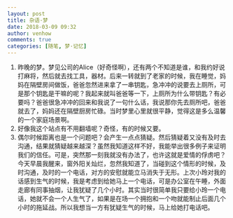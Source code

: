 ```yaml
---
layout: post
title: 杂语·梦
date: 2018-03-09 09:32
author: venhow
comments: true
categories: [随笔, 梦·记忆]
---
```

<ol>
    <li>昨晚的梦。梦见公司的Alice（好奇怪啊），还有两个不知道是谁，和我约好说打麻将，然后就去找工具，器材。后来一转就到了老家的时候，我在睡觉，妈妈在隔壁房间做饭，爸爸忽然进来拿了一串钥匙，急冲冲的说要去上厕所，可是那个钥匙是干嘛的呢？我起来就叫爸爸等一下，上厕所为什么带钥匙？有必要吗？爸爸很急冲冲的回来和我说了一句什么话，我说那你先去厕所吧，爸爸就去了，妈妈还在隔壁厨房忙碌。当时梦里心里就很平静，觉得这是多么温馨的一个家庭场景啊。</li>
    <li>好像我这个站点有不用翻墙呢？奇怪，有的时候又要。</li>
    <li>偶尔时候距离也是一个问题吧？会产生一点点猜疑。然后猜疑着又没有及时去沟通，结果就猜疑越来越深？虽然我知道这样不好，我能举出很多例子来证明我们的信任。可是，突然那一刻我就没有办法了，也许这就是爱情的俘虏吧？今天早晨我醒来，窗外阳关灿烂，忽然我知道了，当碰到这个情形的时候，及时沟通，及时的一个电话，对方的安慰就能立马消失于无形。上次小玲对我的话感到生气的时候，我是考虑到给她马上一个电话，可是办公室在午睡，外面走廊有同事抽烟，让我犹疑了几个小时。其实当时很简单我只要给小玲一个电话，她就不会一个人生气了，如果是在场一个拥抱和一个吻就能制止后面几个小时的拖延战。所以我想当一方有犹疑生气的时候，马上给她打电话吧。</li>
</ol>
